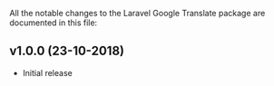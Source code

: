 All the notable changes to the Laravel Google Translate package are documented in this file:

## v1.0.0 (23-10-2018)
- Initial release
